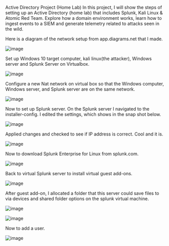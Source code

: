 Active Directory Project (Home Lab)
In this project, I will show the steps of setting up an Active Directory (home lab) that includes Splunk, Kali Linux & Atomic Red Team. Explore how a domain environment works, learn how to ingest events to a SIEM and generate telemetry related to attacks seen in the wild. 

Here is a diagram of the network setup from app.diagrams.net that I made.

![image](https://github.com/user-attachments/assets/8018ec8f-716d-413f-be4c-34c0df14e771)

Set up Windows 10 target computer, kali linux(the attacker), Windows server and Splunk Server on Virtualbox.

![image](https://github.com/user-attachments/assets/5e3e3706-9180-480b-82ce-62c27a2d92b9)

Configure a new Nat network on virtual box so that the Windows computer, Windows server, and Splunk server are on the same network.

![image](https://github.com/user-attachments/assets/f51f7552-806a-4d50-bec0-cd9650bdab92)

Now to set up Splunk server. On the Splunk server I navigated to the installer-config. I edited the settings, which shows in the snap shot below.

![image](https://github.com/user-attachments/assets/d5768229-0809-43b5-80b6-062e7a771732)

Applied changes and checked to see if IP address is correct. Cool and it is.

![image](https://github.com/user-attachments/assets/ac6ca9a4-0417-4f43-aab4-321718c63886)

Now to download Splunk Enterprise for Linux from splunk.com.

![image](https://github.com/user-attachments/assets/9a18e0e9-dac9-4b2e-8487-117751cb2ba0)

Back to virtual Splunk server to install virtual guest add-ons.

![image](https://github.com/user-attachments/assets/4c04ff1b-0621-4d05-900e-825e790e3be3)

After guest add-on, I allocated a folder that this server could save files to via devices and shared folder options on the splunk virtual machine.

![image](https://github.com/user-attachments/assets/a8ccd8c9-b90d-470d-8b04-1e4cbcfdb798)

![image](https://github.com/user-attachments/assets/7243eb8a-eb7e-4776-aa04-35d35aed8fe2)

Now to add a user.

![image](https://github.com/user-attachments/assets/3d28788b-4087-4b6b-b54f-ca17280c2c3b)












